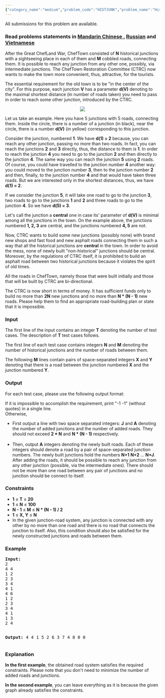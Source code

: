 ```yaml
---
{"category_name":"medium","problem_code":"HISTJUNK","problem_name":"Historical Junctions","languages_supported":{"0":"ADA","1":"ASM","2":"BASH","3":"BF","4":"C","5":"C99 strict","6":"CAML","7":"CLOJ","8":"CLPS","9":"CPP 4.3.2","10":"CPP 4.9.2","11":"CPP14","12":"CS2","13":"D","14":"ERL","15":"FORT","16":"FS","17":"GO","18":"HASK","19":"ICK","20":"ICON","21":"JAVA","22":"JS","23":"LISP clisp","24":"LISP sbcl","25":"LUA","26":"NEM","27":"NICE","28":"NODEJS","29":"PAS fpc","30":"PAS gpc","31":"PERL","32":"PERL6","33":"PHP","34":"PIKE","35":"PRLG","36":"PYPY","37":"PYTH","38":"PYTH 3.4","39":"RUBY","40":"SCALA","41":"SCM chicken","42":"SCM guile","43":"SCM qobi","44":"ST","45":"TCL","46":"TEXT","47":"WSPC"},"max_timelimit":1,"source_sizelimit":50000,"problem_author":"xcwgf666","problem_tester":null,"date_added":"27-04-2015","tags":{"0":"central","1":"eccentricity","2":"graphs","3":"snck151a","4":"xcwgf666"},"editorial_url":"http://discuss.codechef.com/problems/HISTJUNK","time":{"view_start_date":1432379700,"submit_start_date":1432379700,"visible_start_date":1432379700,"end_date":1735669800},"layout":"problem"}
---
```

<span class="solution-visible-txt">All submissions for this problem are available.</span><h3> Read problems statements in <a target="_blank" href="http://www.codechef.com/download/translated/SNCK151A/mandarin/HISTJUNK.pdf">Mandarin Chinese </a> , <a target="_blank" href="http://www.codechef.com/download/translated/SNCK151A/russian/HISTJUNK.pdf">Russian</a> and <a target="_blank" href="http://www.codechef.com/download/translated/SNCK151A/vietnamese/HISTJUNK.pdf">Vietnamese</a></h3>


<p>After the Great ChefLand War, ChefTown consisted of <b>N</b> historical junctions with a sightseeing place in each of them and <b>M</b> cobbled roads, connecting them. It is possible to reach any junction from any other one, possibly, via intermediate junctions. The ChefTown Restoration Committee (CTRC) now wants to make the town more convenient, thus, attractive, for the tourists. </p>

<p>The essential requirement for the old town is to be "in the center of the city". For this purpose, each junction <b>V</b> has a parameter  <b>d(V)</b> denoting to the maximal shortest distance (in number of roads taken) you need to pass in order to reach some other junction, introduced by the CTRC.</p>

<p>
<center><img src = "http://codechef.com/download/histjunk_pic.jpg"></img></center>
</p>
<p>Let us take an example. Here you have 5 junctions with 5 roads, connecting them. Inside the circle, there is a number of a junction (in black), near the circle, there is a number <b>d(V)</b> (in yellow) corresponding to this junction.</p>

<p>Consider the junction, numbered <b>1</b>. We have <b>d(1) = 2</b> because, you can reach any other junction, passing no more than two roads. In fact, you can reach the junctions <b>2</b> and <b>3</b> directly, thus, the distance to them is <b>1</b>. In order to reach the junction <b>4</b> you need to go to the junction <b>2</b> and then directly to the junction <b>4</b>. The same way you can reach the junction <b>5</b> using <b>2</b> roads. Of course, you could have travelled to the junction number <b>4</b> another way: you could moved to the junction number <b>3</b>, then to the junction number <b>2</b> and then, finally, to the junction number <b>4</b> and that would have taken three roads. But we are interested only in the shortest distances, thus, we have <b>d(1) = 2</b>.</p>

<p>If we consider the junction <b>5</b>, it will take one road to go to the junction <b>3</b>, two roads to go to the junctions <b>1</b> and <b>2</b> and three roads to go to the junction <b>4</b>. So we have <b>d(5) = 3</b>.</p>

<p>Let's call the junction a <b>central</b> one in case its' parameter of <b>d(V)</b> is minimal among all the junctions in the town. On the example above, the junctions numbered <b>1, 2, 3</b> are central, and the junctions numbered <b>4, 5</b> are not.</p>

<p>Now, CTRC wants to build some new junctions (possibly none) with brand new shops and fast food and new asphalt roads connecting them in such a way that all the historical junctions are <b>central</b> in the town. In order to avoid the mess, none of newly built "non-historical" junctions should be central. Moreover, by the regulations of CTRC itself, it is prohibited to build an asphalt road between two historical junctions because it violates the spirit of old times.</p>

<p>All the roads in ChefTown, namely those that were built initially and those that will be built by CTRC are bi-directional.</p>

<p>The CTRC is now short in terms of money. It has sufficient funds only to build no more than <b>2N</b> new junctions and no more than <b>N * (N - 1)</b> new roads. Please help them to find an appropriate road-building plan or state that it is impossible.</p>

<h3>Input</h3>
<p>The first line of the input contains an integer <b>T</b> denoting the number of test cases. The description of <b>T</b> test cases follows.</p>

<p>The first line of each test case contains integers <b>N</b> and <b>M</b> denoting the number of historical junctions and the number of roads between them.</p> 

<p>The following <b>M</b> lines contain pairs of space-separated integers <b>X</b> and <b>Y</b> denoting that there is a road between the junction numbered <b>X</b> and the junction numbered <b>Y</b>.</p>

<h3>Output</h3>
<p>For each test case, please use the following output format: 
</p>
<p>
If it is impossible to accomplish the requirement, print "-1 -1" (without quotes) in a single line. </br>
Otherwise, </br>
<ul>
<li>First output a line with two space separated integers: <b>J</b> and <b>A</b> denoting the number of added junctions and the number of added roads. They should not exceed <b>2 * N</b> and <b>N * (N - 1)</b> respectively.</li> </br>
<li>Then, output <b>A</b> integers denoting the newly built roads. Each of these integers should denote a road by a pair of space-separated junction numbers. The newly built junctions hold the numbers <b>N+1</b> <b>N+2</b> ... <b>N+J</b>. After adding the roads, it should be possible to reach any junction from any other junction (possible, via the intermediate ones). There should not be more than one road between any pair of junctions and no junction should be connect to itself.</li>
</ul> 
</p>

<h3>Constraints</h3>
<p>
<ul>
<li><b>1</b> ≤ <b>T</b> ≤ <b>20</b></li>
<li><b>1</b> ≤ <b>N</b> ≤ <b>100</b></li>
<li><b>N - 1</b> ≤ <b>M</b> ≤ <b>N * (N - 1) / 2</b></li>
<li><b>1</b> ≤ <b>X, Y</b> ≤ <b>N</b></li>
<li>In the given junction-road system, any junction is connected with any other by no more than one road and there is no road that connects the junction to itself. Also, this condition should also be satisfied for the newly constructed junctions and roads between them.</li>
</ul>

<h3>Example</h3>
<pre><b>Input:</b>
2
4 4
1 2
2 3
3 4
4 1
4 6
1 2
2 3
3 4
4 1
1 3
2 4

<b>Output:</b>
4 4
1 5
2 6
3 7
4 8
0 0
</pre>

<h3>Explanation</h3>
<p><b>In the first example</b>, the obtained road system satisfies the required constraints. Please note that you don't need to minimize the number of added roads and junctions.</p>
<p><b>In the second example</b>, you can leave everything as it is because the given graph already satisfies the constraints.</p>